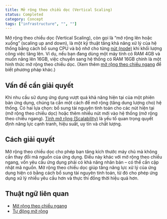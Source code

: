 ```yaml
---
title: Mở rộng theo chiều dọc (Vertical Scaling)
status: Completed
category: Concept
tags: ["infrastructure", "", ""]
---
```


Mở rộng theo chiều dọc (Vertical Scaling), còn gọi là “mở rộng lên hoặc xuống” (scaling up and down),
là một kỹ thuật tăng khả năng xử lý của hệ thống bằng cách bổ sung CPU và bộ nhớ cho từng [nút (node)](/nodes/) khi khối lượng công việc tăng lên.
Ví dụ, nếu bạn đang dùng một máy tính có RAM 4GB và muốn nâng lên 16GB,
việc chuyển sang hệ thống có RAM 16GB chính là một hình thức mở rộng theo chiều dọc.
(Xem thêm [mở rộng theo chiều ngang](/horizontal-scaling/) để biết phương pháp khác.)

## Vấn đề cần giải quyết

Khi nhu cầu sử dụng ứng dụng vượt quá khả năng hiện tại của một phiên bản ứng dụng,
chúng ta cần một cách để mở rộng (tăng dung lượng cho) hệ thống.
Có hai lựa chọn: bổ sung tài nguyên tính toán cho các nút hiện tại (mở rộng theo chiều dọc)
hoặc thêm nhiều nút mới vào hệ thống (mở rộng theo chiều ngang).
[Tính mở rộng (Scalability)](/scalability/) là yếu tố quan trọng quyết định năng lực cạnh tranh, hiệu suất, uy tín và chất lượng.

## Cách giải quyết

Mở rộng theo chiều dọc cho phép bạn tăng kích thước máy chủ mà không cần thay đổi mã nguồn của ứng dụng.
Điều này khác với mở rộng theo chiều ngang, vốn yêu cầu ứng dụng phải có khả năng nhân bản – có thể cần cập nhật mã nguồn.
Mở rộng theo chiều dọc giúp tăng năng lực xử lý của ứng dụng hiện có
bằng cách bổ sung tài nguyên tính toán, từ đó cho phép ứng dụng xử lý nhiều yêu cầu hơn và thực thi đồng thời hiệu quả hơn.

## Thuật ngữ liên quan

* [Mở rộng theo chiều ngang](/horizontal-scaling/)
* [Tự động mở rộng](/auto-scaling/)